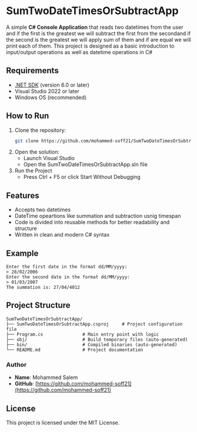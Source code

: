 # SumTwoDateTimesOrSubtractApp

A simple **C# Console Application** that reads two datetimes from the user and if the first is the greatest we will subtract the first from the secondand if the second is the greatest we will apply sum of them and if are equal we will print each of them.
This project is designed as a basic introduction to input/output operations as well as datetime operations in C#

## Requirements
- [.NET SDK](https://dotnet.microsoft.com/en-us/download) (version 6.0 or later)
- Visual Studio 2022 or later
- Windows OS (recommended)

## How to Run
1. Clone the repository:
   ```bash
   git clone https://github.com/mohammed-soff21/SumTwoDateTimesOrSubtractApp.git
2. Open the solution:
   - Launch Visual Studio
   - Open the SumTwoDateTimesOrSubtractApp.sln file
3. Run the Project
   - Press Ctrl + F5 or click Start Without Debugging

## Features
- Accepts two datetimes
- DateTime opeartions like summation and subtraction usnig timespan
- Code is divided into reusable methods for better readability and structure
- Written in clean and modern C# syntax

## Example
```text
Enter the first date in the format dd/MM/yyyy:
> 28/02/2006
Enter the second date in the format dd/MM/yyyy:
> 01/03/2007
The summation is: 27/04/4012
```
## Project Structure
```text
SumTwoDateTimesOrSubtractApp/
├── SumTwoDateTimesOrSubtractApp.csproj     # Project configuration file
├── Program.cs               # Main entry point with logic
├── obj/                     # Build temporary files (auto-generated)
├── bin/                     # Compiled binaries (auto-generated)
└── README.md                # Project documentation
```

### Author
- **Name**: Mohammed Salem
- **GitHub**: 
[https://github.com/mohammed-soff21](https://github.com/mohammed-soff21)

## License
This project is licensed under the MIT License.
